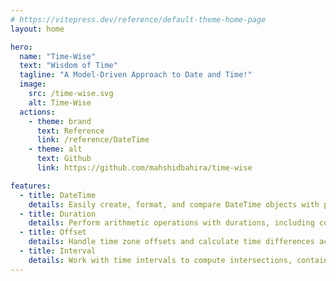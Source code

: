 ```yaml
---
# https://vitepress.dev/reference/default-theme-home-page
layout: home

hero:
  name: "Time-Wise"
  text: "Wisdom of Time"
  tagline: "A Model-Driven Approach to Date and Time!"
  image:
    src: /time-wise.svg
    alt: Time-Wise
  actions:
    - theme: brand
      text: Reference
      link: /reference/DateTime
    - theme: alt
      text: Github
      link: https://github.com/mahshidbahira/time-wise

features:
  - title: DateTime
    details: Easily create, format, and compare DateTime objects with precision, supporting various time zones.
  - title: Duration
    details: Perform arithmetic operations with durations, including conversion between time units like seconds, minutes, hours, and more.
  - title: Offset
    details: Handle time zone offsets and calculate time differences accurately, taking into account daylight savings and other factors.
  - title: Interval
    details: Work with time intervals to compute intersections, contains, and durations, offering enhanced flexibility in managing time spans.
---
```

